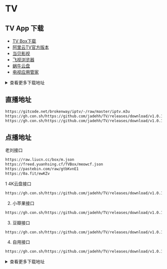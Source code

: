 # TV

## TV App 下载

* [TV Box下载](https://gh.con.sh/https://github.com/jadehh/TV/releases/download/v1.0.1/TVBox_takagen99_20230208-0730.apk)
* [阿里云TV官方版本](https://gh.con.sh/https://github.com/jadehh/TV/releases/download/v1.0.1/aliyundrive_2.1.619.apk)
* [当贝影视](https://gh.con.sh/https://github.com/jadehh/TV/releases/download/v1.0.1/dangbei.apk)
* [飞视浏览器](https://gh.con.sh/https://github.com/jadehh/TV/releases/download/v1.0.1/feishi_4.41_289.apk)
* [蜗牛云盘](https://gh.con.sh/https://github.com/jadehh/TV/releases/download/v1.0.1/woniuyunpanTV2.0.8.apk)
* [电视应用管家](https://gh.con.sh/https://github.com/jadehh/TV/releases/download/v1.0.1/dsyygj_2.6.3_dangbei.apk)


<details onclose>
<summary>查看更多下载地址</summary>

* [斗鱼TV](https://gh.con.sh/https://github.com/jadehh/TV/releases/download/v1.0.1/doyuTV_v2.7.4_xfdown.com.apk)
* [虎牙TV](https://gh.con.sh/https://github.com/jadehh/TV/releases/download/v1.0.1/huyaTV_1.13.20_cr173.com.apk)
* [网易云音乐TV](https://gh.con.sh/https://github.com/jadehh/TV/releases/download/v1.0.1/wangyiyun_music_TV_19906.apk)
* [小苹果](https://gh.con.sh/https://github.com/jadehh/TV/releases/download/v1.0.1/xiaopingguo736038.apk)
* [BiliTV](https://gh.con.sh/https://github.com/jadehh/TV/releases/download/v1.0.1/iBiliTV-master.apk)
* [超级TV](https://gh.con.sh/https://github.com/jadehh/TV/releases/download/v1.0.1/superitv-v5.1.5.apk)

</details>

## 直播地址

```bash
https://gitcode.net/brokenway/iptv/-/raw/master/iptv.m3u
https://gh.con.sh/https://github.com/jadehh/TV/releases/download/v1.0.1/iptv.m3u
https://gh.con.sh/https://github.com/jadehh/TV/releases/download/v1.0.1/live_plus.txt
```

## 点播地址

老刘接口
```bash
https://raw.liucn.cc/box/m.json
https://freed.yuanhsing.cf/TVBox/meowcf.json
https://pastebin.com/raw/gtbKvnE1
https://0a.fit/ewKZv
```

1 4K云盘接口
```bash
https://gh.con.sh/https://github.com/jadehh/TV/releases/download/v1.0.1/4k.json
```
2. 小苹果接口

```bash
https://gh.con.sh/https://github.com/jadehh/TV/releases/download/v1.0.1/xiaopingguo.json
```

3. 豆瓣接口
```bash
https://gh.con.sh/https://github.com/jadehh/TV/releases/download/v1.0.1/douban.json
```

4. 自用接口
```bash
https://gh.con.sh/https://github.com/jadehh/TV/releases/download/v1.0.1/ziyong.json
```

<details onclose>
<summary>查看更多下载地址</summary>

1、云星接口

点击复制代码 ActionScript
https://maoyingshi.cc/tvbox/云星日记/1.m3u8
2、神器接口

点击复制代码 ActionScript
https://神器每日推送.tk/pz.json
3、饭太硬接口

点击复制代码 ActionScript
http://饭太硬.ga/x/o.json
4、肥猫接口

点击复制代码 ActionScript
http://肥猫.love
5、刚刚接口

点击复制代码 ActionScript
http://刚刚.live/猫
6、唐三接口

点击复制代码 ActionScript
https://hutool.ml/tang
7、分享君接口

点击复制代码 ActionScript
http://byyds.top/w.txt
8、小马接口

点击复制代码 ActionScript
http://www.yunwp.cn/api/v3/file/get/1093/1007.json?sign=kJ5EJJLNzf63QKB1ykTZwbbW9vnMfi-2Wjumk-wtL-E%3D%3A0
9、星河接口

点击复制代码 ActionScript
https://pan.css.lc/api/v3/file/get/89944/1_%E5%85%AC%E4%BC%97%E5%8F%B7%E6%98%9F%E6%B2%B3%E8%BD%AF%E4%BB%B6%E5%9B%AD%E7%BB%B4%E6%8A%A4%E6%9B%B4%E6%96%B0.txt?sign=TK-f6wSUHkZ2A3gpMRzd7NDAJI9dvqDaJE_U-lekrVg%3D%3A0
10、南风接口

点击复制代码 ActionScript
https://agit.ai/Yoursmile7/TVBox/raw/branch/master/XC.json
11、采妮诗

点击复制代码 ActionScript
https://tvbox.cainisi.cf

14、小雅接口

点击复制代码 ActionScript
http://drpy.site/js1
15、白嫖线路

点击复制代码 ActionScript
http://js.134584.xyz/json/pp87.json 【失效】
16、乱世接口

点击复制代码 ActionScript
http://www.dmtv.ml/mao/single.json
17、太阳线路

点击复制代码 ActionScript
http://111.67.196.181/mtv/meow.txt
18、冰河接口

点击复制代码 ActionScript
https://ju.binghe.ga/4.txt
19、蚂蚁论坛接口

点击复制代码 ActionScript
https://download.kstore.space/download/2883/m3u8/dsj/guochan/mp1/1.m3u8
20、应用多多接口

点击复制代码 ActionScript
https://gitlab.com/duomv/duo/-/raw/main/v.json 【失效】
21、月光宝盒接口

点击复制代码 ActionScript
http://52bsj.vip:81/api/v3/file/get/29899/box2.json?sign=3cVyKZQr3lFAwdB3HK-A7h33e0MnmG6lLB9oWlvSNnM%3D%3A0
22、俊佬接口

点击复制代码 ActionScript
http://home.jundie.top:81/top98.json
23、潇洒线路

点击复制代码 ActionScript
https://cnvip.x10.mx/wp/xsvip/wp-content/uploads/sites/2/2022/10/01.txt 【失效】
24、道长T4接口

点击复制代码 ActionScript
http://101.34.67.237/config/3 【失效】
25、巧儿接口

点击复制代码 ActionScript
http://pandown.pro/tvbox/tvbox.json

</details>
